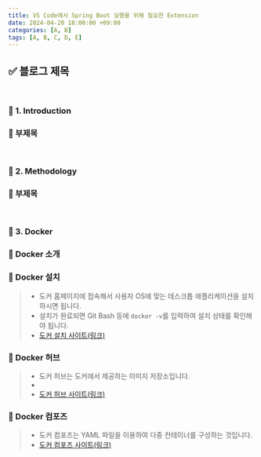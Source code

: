 ```yaml
---
title: VS Code에서 Spring Boot 실행을 위해 필요한 Extension
date: 2024-04-20 18:00:00 +09:00
categories: [A, B]
tags: [A, B, C, D, E]
---
```


<!-- 2099-01-01 글 작성 시작; 2099-01-01 페이지 호출 완료 -->
## ✅ 블로그 제목

<br>

### 🔔 1. Introduction
### 📌 부제목

<br>

### 🔔 2. Methodology
### 📌 부제목

<br>

### 🔔 3. Docker
### 📌 Docker 소개

### 📌 Docker 설치
> - 도커 홈페이지에 접속해서 사용자 OS에 맞는 데스크톱 애플리케이션을 설치하시면 됩니다.
> - 설치가 완료되면 Git Bash 등에 ```docker -v```를 입력하여 설치 상태를 확인해야 됩니다.
> - <a href="https://www.docker.com/products/docker-desktop/">도커 설치 사이트(링크)</a>

### 📌 Docker 허브
> - 도커 허브는 도커에서 제공하는 이미지 저장소입니다.
> - 
> - <a href="https://hub.docker.com/">도커 허브 사이트(링크)</a>

### 📌 Docker 컴포즈
> - 도커 컴포즈는 YAML 파일을 이용하여 다중 컨테이너를 구성하는 것입니다.
> - <a href="https://docs.docker.com/compose/">도커 컴포즈 사이트(링크)</a>

<br>
<br>
<br>
